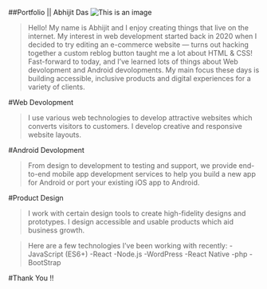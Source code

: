 ##Portfolio || Abhijit Das
![This is an image](https://iam-abhijit.github.io/abhijit/images/logo/png)
>Hello! My name is Abhijit and I enjoy creating things that live on the internet. My interest in web development 
started back in 2020 when I decided to try editing an e-commerce website — turns out hacking together a custom reblog button taught me a lot about HTML & CSS!
Fast-forward to today, and I’ve learned lots of things about Web devolopment and Android devolopments. My main focus these days is building accessible, 
inclusive products and digital experiences for a variety of clients.



#Web Devolopment
>I use various web technologies to develop attractive websites which converts visitors to customers. I develop creative and responsive website layouts.

#Android Devolopment
>From design to development to testing and support, we provide end-to-end mobile app development services to help 
you build a new app for Android or port your existing iOS app to Android.

#Product Design
>I work with certain design tools to create high-fidelity designs and prototypes. I design accessible and usable products which aid business growth.

>Here are a few technologies I’ve been working with recently:
-JavaScript (ES6+) -React -Node.js -WordPress -React Native -php -BootStrap



#Thank You !!


